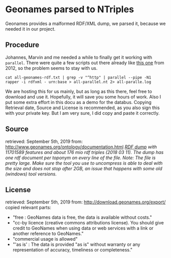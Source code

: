 # Geonames parsed to NTriples 
Geonames provides a malformed RDF/XML dump, we parsed it, because we needed it in our project. 


## Procedure
Johannes, Marvin and me needed a while to finally get it working with `parallel`. There were quite a few scripts out there already like [this one](https://swebdev.wordpress.com/2012/10/01/loading-geonames-in-virtuoso/) from 2012, so the problem seems to stay with us.   
```
cat all-geonames-rdf.txt | grep -v "^http" | parallel --pipe -N1 rapper -i rdfxml - urn:base > all-parallel.nt 2> all-paralle.log
```
We are hosting this for us mainly, but as long as this there, feel free to download and use it. Hopefully, it will save you some hours of work. 
Also I put some extra effort in this docu as a demo for the databus. Copying Retrieval date, Source and License is recommended, as you also sign this with your private key. But I am very sure, I did copy and paste it correctly.  

## Source
retrieved: September 5th, 2019
from:  http://www.geonames.org/ontology/documentation.html
*[RDF dump](http://download.geonames.org/all-geonames-rdf.zip) with 11701589 features and about 176 mio rdf triples (2018 03 11). The dump has one rdf document per toponym on every line of the file. Note: The file is pretty large. Make sure the tool you use to uncompress is able to deal with the size and does not stop after 2GB, an issue that happens with some old (windows) tool versions.* 

## License 
retrieved: September 5th, 2019
from: http://download.geonames.org/export/
copied relevant parts:
* "free : GeoNames data is free, the data is available without costs."
* "cc-by licence (creative commons attributions license). You should give credit to GeoNames when using data or web services with a link or another reference to GeoNames."
* "commercial usage is allowed"
* "'as is' : The data is provided "as is" without warranty or any representation of accuracy, timeliness or completeness."

